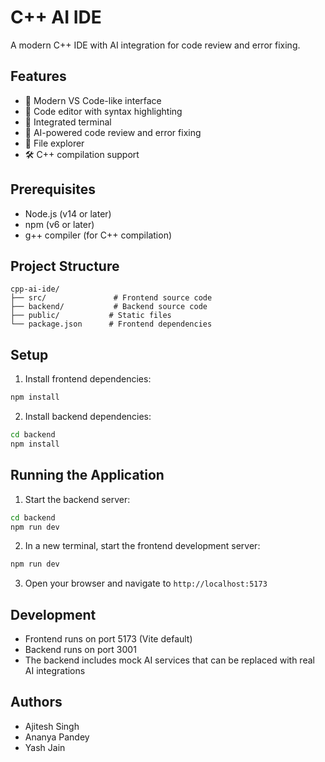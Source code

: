 # C++ AI IDE

A modern C++ IDE with AI integration for code review and error fixing.

## Features

- 🔧 Modern VS Code-like interface
- 📝 Code editor with syntax highlighting
- 🚀 Integrated terminal
- 🤖 AI-powered code review and error fixing
- 📁 File explorer
- 🛠️ C++ compilation support

## Prerequisites

- Node.js (v14 or later)
- npm (v6 or later)
- g++ compiler (for C++ compilation)

## Project Structure

```
cpp-ai-ide/
├── src/               # Frontend source code
├── backend/           # Backend source code
├── public/           # Static files
└── package.json      # Frontend dependencies
```

## Setup

1. Install frontend dependencies:
```bash
npm install
```

2. Install backend dependencies:
```bash
cd backend
npm install
```

## Running the Application

1. Start the backend server:
```bash
cd backend
npm run dev
```

2. In a new terminal, start the frontend development server:
```bash
npm run dev
```

3. Open your browser and navigate to `http://localhost:5173`

## Development

- Frontend runs on port 5173 (Vite default)
- Backend runs on port 3001
- The backend includes mock AI services that can be replaced with real AI integrations

## Authors

- Ajitesh Singh
- Ananya Pandey
- Yash Jain
